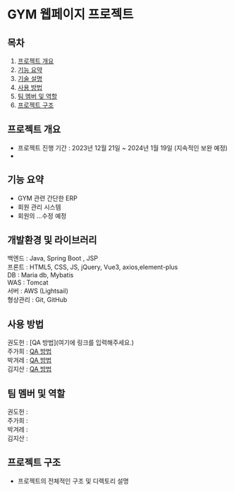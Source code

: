 # GYM 웹페이지 프로젝트

## 목차
1. [프로젝트 개요](#프로젝트-개요)
2. [기능 요약](#기능-요약)
3. [기술 설명](#개발-환경-및-라이브러리)
4. [사용 방법](#사용-방법)
5. [팀 멤버 및 역할](#팀-멤버-및-역할)
6. [프로젝트 구조](#프로젝트-구조)

## 프로젝트 개요
- 프로젝트 진행 기간 : 2023년 12월 21일 ~ 2024년 1월 19일 (지속적인 보완 예정)
- 

## 기능 요약
- GYM 관련 간단한 ERP 
- 회원 관리 시스템
- 회원의 ...수정 예정

## 개발환경 및 라이브러리
백엔드 : Java, Spring Boot , JSP <br>
프론트 : HTML5, CSS, JS, jQuery, Vue3, axios,element-plus <br>
DB : Maria db, Mybatis <br>
WAS : Tomcat <br>
서버 : AWS (Lightsail) <br>
형상관리 : Git, GitHub  <br>
 
## 사용 방법
권도헌 : [QA 방법](여기에 링크를 입력해주세요.) <br>
주가희 : [QA 방법](https://peppermint-falcon-0f8.notion.site/QA-cd71c15e40a6481e9148e4c23cc9f887?pvs=4) <br>
박겨레 : [QA 방법](https://www.notion.so/QA-490d756e34c24713b3cd68c75ca8229a?pvs=4)  <br>
김지산 : [QA 방법](https://peppermint-falcon-0f8.notion.site/QA-3ac3df88996f479da47d4dfe7712d757?pvs=4) <br>

## 팀 멤버 및 역할
권도헌 : <br>
주가희 : <br>
박겨레 : <br>
김지산 : <br>

## 프로젝트 구조
- 프로젝트의 전체적인 구조 및 디렉토리 설명



